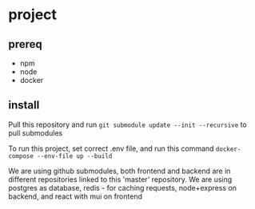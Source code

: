 # project

## prereq
 - npm
 - node
 - docker
 
 ## install 
 Pull this repository and run `git submodule update --init --recursive` to pull submodules


To run this project, set correct .env file, and run this command `docker-compose --env-file up --build`

We are using github submodules, both frontend and backend are in different repositories linked to this 'master' repository.
We are using postgres as database, redis - for caching requests, node+express on backend, and react with mui on frontend

